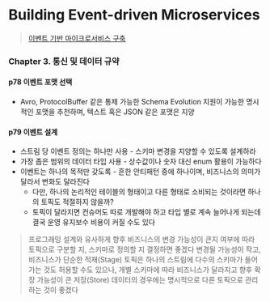 # Building Event-driven Microservices
> [이벤트 기반 마이크로서비스 구축](https://www.yes24.com/Product/Goods/99423020)


### Chapter 3. 통신 및 데이터 규약

#### p78 이벤트 포맷 선택
* Avro, ProtocolBuffer 같은 통제 가능한 Schema Evolution 지원이 가능한 명시적인 포맷을 추천하며, 텍스트 혹은 JSON 같은 포맷은 지양

#### p79 이벤트 설계
* 스트림 당 이벤트 정의는 하나만 사용 - 스키마 변경을 지양할 수 있도록 설계하라
* 가장 좁은 범위의 데이터 타입 사용 - 상수값이나 숫자 대신 enum 활용이 가능하다
* 이벤트는 하나의 목적만 갖도록 - 흔한 안티패턴 중에 하나이며, 비즈니스의 의미가 달라서 변화도 달라진다
  - 다만, 하나의 논리적인 테이블의 형태이고 다른 형태로 소비되는 것이라면 하나의 토픽도 적절하지 않을까?
  - 토픽이 달라지면 컨슈머도 따로 개발해야 하고 타입 별로 계속 늘어나게 되는데 결국 운영 유지보수 비용이 커질 수도 있다

> 프로그래밍 설계와 유사하게 향후 비즈니스의 변경 가능성이 큰지 여부에 따라 토픽으로 구분할 지, 스키마로 정의할 지 결정하면 좋겠다
> 변경될 가능성이 작고, 비즈니스가 단순한 적재(Stage) 토픽은 하나의 스트림에 다수의 스키마가 들어가는 것도 허용할 수도 있으나,
> 개별 스키마에 따라 비즈니스가 달라지고 향후 확장 가능성이 큰 저장(Store) 데이터의 경우에는 명시적으로 다른 토픽으로 관리하는 것이 좋겠다

